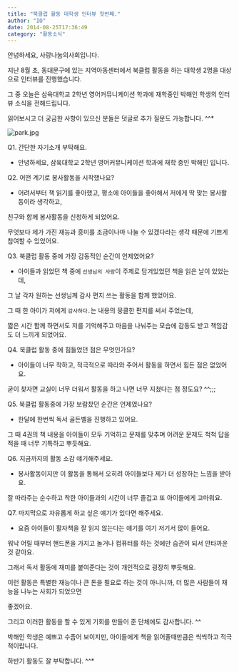 ```yaml
---
title: "북클럽 활동 대학생 인터뷰 첫번째."
author: "IO"
date: 2014-08-25T17:36:49
category: "활동소식"
---
```


안녕하세요, 사랑나눔의사회입니다.

지난 8월 초, 동대문구에 있는 지역아동센터에서 북클럽 활동을 하는 대학생 2명을 대상으로 인터뷰를 진행했습니다.

그 중 오늘은 삼육대학교 2학년 영어커뮤니케이션 학과에 재학중인 박해인 학생의 인터뷰 소식을 전해드립니다.

읽어보시고 더 궁금한 사항이 있으신 분들은 덧글로 추가 질문도 가능합니다. ^^*

![park.jpg](/files/attach/images/2318/326/032/c047fc6f0cb12d2fae48dac7fd55ca6e.jpg)

Q1. 간단한 자기소개 부탁해요.

- 안녕하세요, 삼육대학교 2학년 영어커뮤니케이션 학과에 재학 중인 박해인 입니다.

Q2. 어떤 계기로 봉사활동을 시작했나요?

- 어려서부터 책 읽기를 좋아했고, 평소에 아이들을 좋아해서 저에게 딱 맞는 봉사활동이라 생각하고,

친구와 함께 봉사활동을 신청하게 되었어요.

무엇보다 제가 가진 재능과 흥미를 조금이나마 나눌 수 있겠다라는 생각 때문에 기쁘게 참여할 수 있었어요.

Q3. 북클럽 활동 중에 가장 감동적인 순간이 언제였어요?

- 아이들과 읽었던 책 중에 `선생님의 사랑`이 주제로 담겨있었던 책을 읽은 날이 있었는데,

그 날 각자 원하는 선생님께 감사 편지 쓰는 활동을 함께 했었어요.

그 때 한 아이가 저에게 `감사하다.`는 내용의 뭉클한 편지를 써서 주었는데,

짧은 시간 함께 하면서도 저를 기억해주고 마음을 나눠주는 모습에 감동도 받고 책임감도 더 느끼게 되었어요.

Q4. 북클럽 활동 중에 힘들었던 점은 무엇인가요?

- 아이들이 너무 착하고, 적극적으로 따라와 주어서 활동을 하면서 힘든 점은 없었어요.

굳이 찾자면 교실이 너무 더워서 활동을 하고 나면 너무 지쳤다는 점 정도요? ^^;;;

Q5. 북클럽 활동중에 가장 보람찼던 순간은 언제였나요?

- 한달에 한번씩 독서 골든벨을 진행하고 있어요.

그 때 4권의 책 내용을 아이들이 모두 기억하고 문제를 맞추며 어려운 문제도 척척 답을 적을 때 너무 기특하고 뿌듯해요.

Q6. 지금까지의 활동 소감 얘기해주세요.

- 봉사활동이지만 이 활동을 통해서 오히려 아이들보다 제가 더 성장하는 느낌을 받아요.

잘 따라주는 순수하고 착한 아이들과의 시간이 너무 즐겁고 또 아이들에게 고마워요.

Q7. 마지막으로 자유롭게 하고 싶은 얘기가 있다면 해주세요.

- 요즘 아이들이 활자책을 잘 읽지 않는다는 얘기를 여기 저기서 많이 들어요.

워낙 어릴 때부터 핸드폰을 가지고 놀거나 컴퓨터를 하는 것에만 습관이 되서 안타까운 것 같아요.

그래서 독서 활동에 재미를 붙여준다는 것이 개인적으로 굉장히 뿌듯해요.

이런 활동은 특별한 재능이나 큰 돈을 필요로 하는 것이 아니니까, 더 많은 사람들이 재능을 나누는 사회가 되었으면

좋겠어요.

그리고 이러한 활동을 할 수 있게 기회를 만들어 준 단체에도 감사합니다. ^^

박해인 학생은 예쁘고 수줍어 보이지만, 아이들에게 책을 읽어줄때만큼은 씩씩하고 적극적이랍니다.

하반기 활동도 잘 부탁합니다. ^^*
